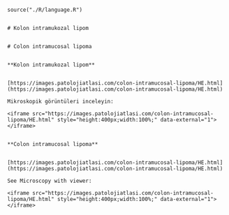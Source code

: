 

```{r language colon-intramucosal-lipoma, echo=FALSE, include=TRUE}

source("./R/language.R")

```




```{asis, echo = (language == "TR")}

# Kolon intramukozal lipom

```




```{asis, echo = (language == "EN")}

# Colon intramucosal lipoma

```




```{asis, echo = (language == "TR")}

**Kolon intramukozal lipom**


[https://images.patolojiatlasi.com/colon-intramucosal-lipoma/HE.html](https://images.patolojiatlasi.com/colon-intramucosal-lipoma/HE.html)

Mikroskopik görüntüleri inceleyin:

<iframe src="https://images.patolojiatlasi.com/colon-intramucosal-lipoma/HE.html" style="height:400px;width:100%;" data-external="1"></iframe>

```




```{asis, echo = (language == "EN")}

**Colon intramucosal lipoma**


[https://images.patolojiatlasi.com/colon-intramucosal-lipoma/HE.html](https://images.patolojiatlasi.com/colon-intramucosal-lipoma/HE.html)

See Microscopy with viewer: 

<iframe src="https://images.patolojiatlasi.com/colon-intramucosal-lipoma/HE.html" style="height:400px;width:100%;" data-external="1"></iframe>

```


